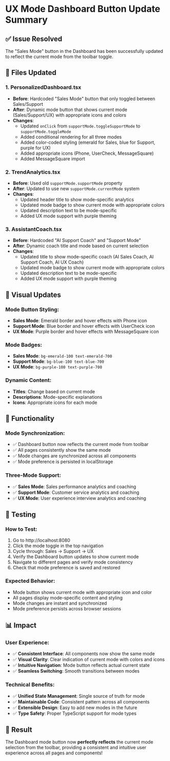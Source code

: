 # UX Mode Dashboard Button Update Summary

## ✅ **Issue Resolved**

The "Sales Mode" button in the Dashboard has been successfully updated to reflect the current mode from the toolbar toggle.

## 🔧 **Files Updated**

### 1. **PersonalizedDashboard.tsx**
- **Before**: Hardcoded "Sales Mode" button that only toggled between Sales/Support
- **After**: Dynamic mode button that shows current mode (Sales/Support/UX) with appropriate icons and colors
- **Changes**:
  - Updated `onClick` from `supportMode.toggleSupportMode` to `supportMode.toggleMode`
  - Added conditional rendering for all three modes
  - Added color-coded styling (emerald for Sales, blue for Support, purple for UX)
  - Added appropriate icons (Phone, UserCheck, MessageSquare)
  - Added MessageSquare import

### 2. **TrendAnalytics.tsx**
- **Before**: Used old `supportMode.supportMode` property
- **After**: Updated to use new `supportMode.currentMode` system
- **Changes**:
  - Updated header title to show mode-specific analytics
  - Updated mode badge to show current mode with appropriate colors
  - Updated description text to be mode-specific
  - Added UX mode support with purple theming

### 3. **AssistantCoach.tsx**
- **Before**: Hardcoded "AI Support Coach" and "Support Mode"
- **After**: Dynamic coach title and mode based on current selection
- **Changes**:
  - Updated title to show mode-specific coach (AI Sales Coach, AI Support Coach, AI UX Coach)
  - Updated mode badge to show current mode with appropriate colors
  - Updated description text to be mode-specific
  - Added UX mode support with purple theming

## 🎨 **Visual Updates**

### **Mode Button Styling:**
- **Sales Mode**: Emerald border and hover effects with Phone icon
- **Support Mode**: Blue border and hover effects with UserCheck icon  
- **UX Mode**: Purple border and hover effects with MessageSquare icon

### **Mode Badges:**
- **Sales Mode**: `bg-emerald-100 text-emerald-700`
- **Support Mode**: `bg-blue-100 text-blue-700`
- **UX Mode**: `bg-purple-100 text-purple-700`

### **Dynamic Content:**
- **Titles**: Change based on current mode
- **Descriptions**: Mode-specific explanations
- **Icons**: Appropriate icons for each mode

## 🚀 **Functionality**

### **Mode Synchronization:**
- ✅ Dashboard button now reflects the current mode from toolbar
- ✅ All pages consistently show the same mode
- ✅ Mode changes are synchronized across all components
- ✅ Mode preference is persisted in localStorage

### **Three-Mode Support:**
- ✅ **Sales Mode**: Sales performance analytics and coaching
- ✅ **Support Mode**: Customer service analytics and coaching
- ✅ **UX Mode**: User experience interview analytics and coaching

## 🧪 **Testing**

### **How to Test:**
1. Go to http://localhost:8080
2. Click the mode toggle in the top navigation
3. Cycle through: Sales → Support → UX
4. Verify the Dashboard button updates to show current mode
5. Navigate to different pages and verify mode consistency
6. Check that mode preference is saved and restored

### **Expected Behavior:**
- Mode button shows current mode with appropriate icon and color
- All pages display mode-specific content and styling
- Mode changes are instant and synchronized
- Mode preference persists across browser sessions

## 📊 **Impact**

### **User Experience:**
- ✅ **Consistent Interface**: All components now show the same mode
- ✅ **Visual Clarity**: Clear indication of current mode with colors and icons
- ✅ **Intuitive Navigation**: Mode button reflects actual current state
- ✅ **Seamless Switching**: Smooth transitions between modes

### **Technical Benefits:**
- ✅ **Unified State Management**: Single source of truth for mode
- ✅ **Maintainable Code**: Consistent pattern across all components
- ✅ **Extensible Design**: Easy to add new modes in the future
- ✅ **Type Safety**: Proper TypeScript support for mode types

## 🎉 **Result**

The Dashboard mode button now **perfectly reflects** the current mode selection from the toolbar, providing a consistent and intuitive user experience across all pages and components!
